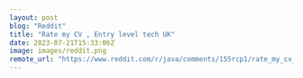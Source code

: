 ```yaml
---
layout: post
blog: "Reddit"
title: "Rate my CV , Entry level tech UK"
date: 2023-07-21T15:33:06Z
image: images/reddit.png
remote_url: "https://www.reddit.com/r/java/comments/155rcp1/rate_my_cv_entry_level_tech_uk/"
---
```

